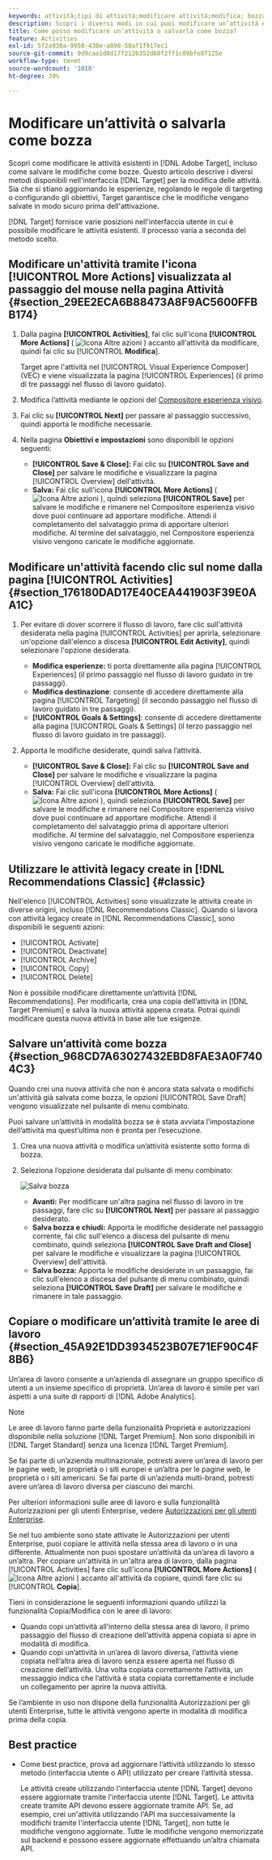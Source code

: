 ```yaml
---
keywords: attività;tipi di attività;modificare attività;modifica; bozza
description: Scopri i diversi modi in cui puoi modificare un’attività esistente, incluso il salvataggio di un’attività come bozza.
title: Come posso modificare un’attività o salvarla come bozza?
feature: Activities
exl-id: 5f2a930a-9950-430e-a898-50af1f917ec1
source-git-commit: 9d9caa1d0d17f2126352d60f2ff1c09bfe87125e
workflow-type: tm+mt
source-wordcount: '1010'
ht-degree: 39%

---
```


# Modificare un’attività o salvarla come bozza

Scopri come modificare le attività esistenti in [!DNL Adobe Target], incluso come salvare le modifiche come bozze. Questo articolo descrive i diversi metodi disponibili nell&#39;interfaccia [!DNL Target] per la modifica delle attività. Sia che si stiano aggiornando le esperienze, regolando le regole di targeting o configurando gli obiettivi, Target garantisce che le modifiche vengano salvate in modo sicuro prima dell&#39;attivazione.

[!DNL Target] fornisce varie posizioni nell&#39;interfaccia utente in cui è possibile modificare le attività esistenti. Il processo varia a seconda del metodo scelto.

## Modificare un&#39;attività tramite l&#39;icona [!UICONTROL More Actions] visualizzata al passaggio del mouse nella pagina Attività {#section_29EE2ECA6B88473A8F9AC5600FFBB174}

1. Dalla pagina **[!UICONTROL Activities]**, fai clic sull&#39;icona **[!UICONTROL More Actions]** ( ![Icona Altre azioni](/help/main/assets/icons/MoreSmall.svg) ) accanto all&#39;attività da modificare, quindi fai clic su [!UICONTROL **Modifica**].

   Target apre l&#39;attività nel [!UICONTROL Visual Experience Composer] (VEC) e viene visualizzata la pagina [!UICONTROL Experiences] (il primo di tre passaggi nel flusso di lavoro guidato).

1. Modifica l’attività mediante le opzioni del [Compositore esperienza visivo](/help/main/c-experiences/c-visual-experience-composer/viztarget-options.md).

1. Fai clic su **[!UICONTROL Next]** per passare al passaggio successivo, quindi apporta le modifiche necessarie.

1. Nella pagina **Obiettivi e impostazioni** sono disponibili le opzioni seguenti:

   * **[!UICONTROL Save & Close]:** Fai clic su **[!UICONTROL Save and Close]** per salvare le modifiche e visualizzare la pagina [!UICONTROL Overview] dell&#39;attività.
   * **Salva:** Fai clic sull&#39;icona **[!UICONTROL More Actions]** ( ![Icona Altre azioni](/help/main/assets/icons/MoreSmallListVert.svg) ), quindi seleziona **[!UICONTROL Save]** per salvare le modifiche e rimanere nel Compositore esperienza visivo dove puoi continuare ad apportare modifiche. Attendi il completamento del salvataggio prima di apportare ulteriori modifiche. Al termine del salvataggio, nel Compositore esperienza visivo vengono caricate le modifiche aggiornate.

## Modificare un&#39;attività facendo clic sul nome dalla pagina [!UICONTROL Activities] {#section_176180DAD17E40CEA441903F39E0AA1C}

1. Per evitare di dover scorrere il flusso di lavoro, fare clic sull&#39;attività desiderata nella pagina [!UICONTROL Activities] per aprirla, selezionare un&#39;opzione dall&#39;elenco a discesa **[!UICONTROL Edit Activity]**, quindi selezionare l&#39;opzione desiderata.

   * **Modifica esperienze:** ti porta direttamente alla pagina [!UICONTROL Experiences] (il primo passaggio nel flusso di lavoro guidato in tre passaggi).
   * **Modifica destinazione**: consente di accedere direttamente alla pagina [!UICONTROL Targeting] (il secondo passaggio nel flusso di lavoro guidato in tre passaggi).
   * **[!UICONTROL Goals & Settings]**: consente di accedere direttamente alla pagina [!UICONTROL Goals & Settings] (il terzo passaggio nel flusso di lavoro guidato in tre passaggi).

1. Apporta le modifiche desiderate, quindi salva l’attività.

   * **[!UICONTROL Save & Close]:** Fai clic su **[!UICONTROL Save and Close]** per salvare le modifiche e visualizzare la pagina [!UICONTROL Overview] dell&#39;attività.
   * **Salva:** Fai clic sull&#39;icona **[!UICONTROL More Actions]** ( ![Icona Altre azioni](/help/main/assets/icons/MoreSmallListVert.svg) ), quindi seleziona **[!UICONTROL Save]** per salvare le modifiche e rimanere nel Compositore esperienza visivo dove puoi continuare ad apportare modifiche. Attendi il completamento del salvataggio prima di apportare ulteriori modifiche. Al termine del salvataggio, nel Compositore esperienza visivo vengono caricate le modifiche aggiornate.

## Utilizzare le attività legacy create in [!DNL Recommendations Classic] {#classic}

Nell&#39;elenco [!UICONTROL Activities] sono visualizzate le attività create in diverse origini, incluso [!DNL Recommendations Classic]. Quando si lavora con attività legacy create in [!DNL Recommendations Classic], sono disponibili le seguenti azioni:

* [!UICONTROL Activate]
* [!UICONTROL Deactivate]
* [!UICONTROL Archive]
* [!UICONTROL Copy]
* [!UICONTROL Delete]

Non è possibile modificare direttamente un’attività [!DNL Recommendations]. Per modificarla, crea una copia dell’attività in [!DNL Target Premium] e salva la nuova attività appena creata. Potrai quindi modificare questa nuova attività in base alle tue esigenze.

## Salvare un’attività come bozza {#section_968CD7A63027432EBD8FAE3A0F7404C3}

Quando crei una nuova attività che non è ancora stata salvata o modifichi un&#39;attività già salvata come bozza, le opzioni [!UICONTROL Save Draft] vengono visualizzate nel pulsante di menu combinato.

Puoi salvare un’attività in modalità bozza se è stata avviata l’impostazione dell’attività ma quest’ultima non è pronta per l’esecuzione.

1. Crea una nuova attività o modifica un’attività esistente sotto forma di bozza.
1. Seleziona l’opzione desiderata dal pulsante di menu combinato:

   ![Salva bozza](/help/main/c-activities/assets/save_draft.png)

   * **Avanti:** Per modificare un&#39;altra pagina nel flusso di lavoro in tre passaggi, fare clic su **[!UICONTROL Next]** per passare al passaggio desiderato.
   * **Salva bozza e chiudi:** Apporta le modifiche desiderate nel passaggio corrente, fai clic sull&#39;elenco a discesa del pulsante di menu combinato, quindi seleziona **[!UICONTROL Save Draft and Close]** per salvare le modifiche e visualizzare la pagina [!UICONTROL Overview] dell&#39;attività.
   * **Salva bozza:** Apporta le modifiche desiderate in un passaggio, fai clic sull&#39;elenco a discesa del pulsante di menu combinato, quindi seleziona **[!UICONTROL Save Draft]** per salvare le modifiche e rimanere in tale passaggio.

## Copiare o modificare un’attività tramite le aree di lavoro {#section_45A92E1DD3934523B07E71EF90C4F8B6}

Un’area di lavoro consente a un’azienda di assegnare un gruppo specifico di utenti a un insieme specifico di proprietà. Un’area di lavoro è simile per vari aspetti a una suite di rapporti di [!DNL Adobe Analytics].

>[!NOTE]
>
>Le aree di lavoro fanno parte della funzionalità Proprietà e autorizzazioni disponibile nella soluzione [!DNL Target Premium]. Non sono disponibili in [!DNL Target Standard] senza una licenza [!DNL Target Premium].

Se fai parte di un’azienda multinazionale, potresti avere un’area di lavoro per le pagine web, le proprietà o i siti europei e un’altra per le pagine web, le proprietà o i siti americani. Se fai parte di un’azienda multi-brand, potresti avere un’area di lavoro diversa per ciascuno dei marchi.

Per ulteriori informazioni sulle aree di lavoro e sulla funzionalità Autorizzazioni per gli utenti Enterprise, vedere [Autorizzazioni per gli utenti Enterprise](/help/main/administrating-target/c-user-management/property-channel/property-channel.md#concept_E396B16FA2024ADBA27BC056138F9838).

Se nel tuo ambiente sono state attivate le Autorizzazioni per utenti Enterprise, puoi copiare le attività nella stessa area di lavoro o in una differente. Attualmente non puoi spostare un’attività da un’area di lavoro a un’altra. Per copiare un&#39;attività in un&#39;altra area di lavoro, dalla pagina [!UICONTROL Activities] fare clic sull&#39;icona **[!UICONTROL More Actions]** ( ![Icona Altre azioni](/help/main/assets/icons/MoreSmall.svg) ) accanto all&#39;attività da copiare, quindi fare clic su [!UICONTROL **Copia**].

Tieni in considerazione le seguenti informazioni quando utilizzi la funzionalità Copia/Modifica con le aree di lavoro:

* Quando copi un’attività all’interno della stessa area di lavoro, il primo passaggio del flusso di creazione dell’attività appena copiata si apre in modalità di modifica.
* Quando copi un’attività in un’area di lavoro diversa, l’attività viene copiata nell’altra area di lavoro senza essere aperta nel flusso di creazione dell’attività. Una volta copiata correttamente l’attività, un messaggio indica che l’attività è stata copiata correttamente e include un collegamento per aprire la nuova attività.

Se l’ambiente in uso non dispone della funzionalità Autorizzazioni per gli utenti Enterprise, tutte le attività vengono aperte in modalità di modifica prima della copia.

## Best practice

* Come best practice, prova ad aggiornare l’attività utilizzando lo stesso metodo (interfaccia utente o API) utilizzato per creare l’attività stessa.

  Le attività create utilizzando l&#39;interfaccia utente [!DNL Target] devono essere aggiornate tramite l&#39;interfaccia utente [!DNL Target]. Le attività create tramite API devono essere aggiornate tramite API. Se, ad esempio, crei un&#39;attività utilizzando l&#39;API ma successivamente la modifichi tramite l&#39;interfaccia utente [!DNL Target], non tutte le modifiche vengono aggiornate. Tutte le modifiche vengono memorizzate sul backend e possono essere aggiornate effettuando un’altra chiamata API.


